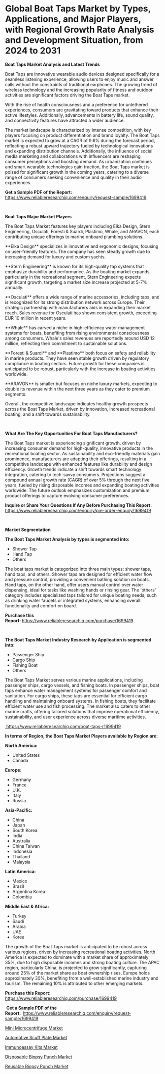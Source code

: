 <p><h1>Global Boat Taps Market by Types, Applications, and Major Players, with Regional Growth Rate Analysis and Development Situation, from 2024 to 2031</h1></p><p><strong>Boat Taps Market Analysis and Latest Trends</strong></p>
<p><p>Boat Taps are innovative wearable audio devices designed specifically for a seamless listening experience, allowing users to enjoy music and answer calls without the constraints of traditional earphones. The growing trend of wireless technology and the increasing popularity of fitness and outdoor activities are significant factors driving the Boat Taps market. </p><p>With the rise of health consciousness and a preference for untethered experiences, consumers are gravitating toward products that enhance their active lifestyles. Additionally, advancements in battery life, sound quality, and connectivity features have attracted a wider audience. </p><p>The market landscape is characterized by intense competition, with key players focusing on product differentiation and brand loyalty. The Boat Taps market is expected to grow at a CAGR of 9.6% during the forecast period, reflecting a robust upward trajectory fueled by technological innovations and expanding distribution channels. Additionally, the influence of social media marketing and collaborations with influencers are reshaping consumer perceptions and boosting demand. As urbanization continues and smart wearable technologies gain traction, the Boat Taps market is poised for significant growth in the coming years, catering to a diverse range of consumers seeking convenience and quality in their audio experiences.</p></p>
<p><strong>Get a Sample PDF of the Report:&nbsp;</strong> <a href="https://www.reliableresearchiq.com/enquiry/request-sample/1699419?utm_campaign=1769&utm_medium=2&utm_source=Github&utm_content=ia&utm_term=20102024&utm_id=boat-taps">https://www.reliableresearchiq.com/enquiry/request-sample/1699419</a></p>
<p>&nbsp;</p>
<p><strong>Boat Taps Major Market Players</strong></p>
<p><p>The Boat Taps Market features key players including Elka Design, Stern Engineering, Osculati, Foresti & Suardi, Plastimo, Whale, and ARAVON, each contributing unique offerings to marine onboard plumbing solutions.</p><p>**Elka Design** specializes in innovative and ergonomic designs, focusing on user-friendly features. The company has seen steady growth due to increasing demand for luxury and custom yachts. </p><p>**Stern Engineering** is known for its high-quality tap systems that emphasize durability and performance. As the boating market expands, particularly in the recreational segment, Stern Engineering expects significant growth, targeting a market size increase projected at 5-7% annually.</p><p>**Osculati** offers a wide range of marine accessories, including taps, and is recognized for its strong distribution network across Europe. Their strategic partnership with manufacturers aids in expanding their market reach. Sales revenue for Osculati has shown consistent growth, exceeding EUR 10 million in recent years.</p><p>**Whale** has carved a niche in high-efficiency water management systems for boats, benefiting from rising environmental consciousness among consumers. Whale's sales revenues are reportedly around USD 12 million, reflecting their commitment to sustainable solutions.</p><p>**Foresti & Suardi** and **Plastimo** both focus on safety and reliability in marine products. They have seen stable growth driven by regulatory compliance in boating sectors. Future growth for these companies is anticipated to be robust, particularly with the increase in boating activities worldwide.</p><p>**ARAVON** is smaller but focuses on niche luxury markets, expecting to double its revenue within the next three years as they cater to premium segments.</p><p>Overall, the competitive landscape indicates healthy growth prospects across the Boat Taps Market, driven by innovation, increased recreational boating, and a shift towards sustainability.</p></p>
<p>&nbsp;</p>
<p><strong>What Are The Key Opportunities For Boat Taps Manufacturers?</strong></p>
<p><p>The Boat Taps market is experiencing significant growth, driven by increasing consumer demand for high-quality, innovative products in the recreational boating sector. As sustainability and eco-friendly materials gain prominence, manufacturers are adapting their offerings, resulting in a competitive landscape with enhanced features like durability and design efficiency. Growth trends indicate a shift towards smart technology integration, catering to tech-savvy consumers. Projections suggest a compound annual growth rate (CAGR) of over 5% through the next five years, fueled by rising disposable incomes and expanding boating activities worldwide. The future outlook emphasizes customization and premium product offerings to capture evolving consumer preferences.</p></p>
<p><strong>Inquire or Share Your Questions If Any Before Purchasing This Report:</strong> <a href="https://www.reliableresearchiq.com/enquiry/pre-order-enquiry/1699419?utm_campaign=1769&utm_medium=2&utm_source=Github&utm_content=ia&utm_term=20102024&utm_id=boat-taps">https://www.reliableresearchiq.com/enquiry/pre-order-enquiry/1699419</a></p>
<p>&nbsp;</p>
<p><strong>Market Segmentation</strong></p>
<p><strong>The Boat Taps Market Analysis by types is segmented into:</strong></p>
<p><ul><li>Shower Tap</li><li>Hand Tap</li><li>Others</li></ul></p>
<p><p>The boat taps market is categorized into three main types: shower taps, hand taps, and others. Shower taps are designed for efficient water flow and pressure control, providing a convenient bathing solution on boats. Hand taps, on the other hand, offer users manual control over water dispensing, ideal for tasks like washing hands or rinsing gear. The 'others' category includes specialized taps tailored for unique boating needs, such as drinking water faucets or integrated systems, enhancing overall functionality and comfort on board.</p></p>
<p><strong>Purchase this Report:&nbsp;</strong><a href="https://www.reliableresearchiq.com/purchase/1699419?utm_campaign=1769&utm_medium=2&utm_source=Github&utm_content=ia&utm_term=20102024&utm_id=boat-taps">https://www.reliableresearchiq.com/purchase/1699419</a></p>
<p>&nbsp;</p>
<p><strong>The Boat Taps Market Industry Research by Application is segmented into:</strong></p>
<p><ul><li>Passenger Ship</li><li>Cargo Ship</li><li>Fishing Boat</li><li>Others</li></ul></p>
<p><p>The Boat Taps Market serves various marine applications, including passenger ships, cargo vessels, and fishing boats. In passenger ships, boat taps enhance water management systems for passenger comfort and sanitation. For cargo ships, these taps are essential for efficient cargo handling and maintaining onboard systems. In fishing boats, they facilitate efficient water use and fish processing. The market also caters to other marine crafts, offering tailored solutions that improve operational efficiency, sustainability, and user experience across diverse maritime activities.</p></p>
<p><a href="https://www.reliableresearchiq.com/boat-taps-r1699419?utm_campaign=1769&utm_medium=2&utm_source=Github&utm_content=ia&utm_term=20102024&utm_id=boat-taps">&nbsp;https://www.reliableresearchiq.com/boat-taps-r1699419</a></p>
<p><strong>In terms of Region, the Boat Taps Market Players available by Region are:</strong></p>
<p>
    <p> <strong> North America: </strong>
        <ul>
            <li>United States</li>
            <li>Canada</li>
        </ul>
        </p> 
    <p> <strong> Europe: </strong>
        <ul>
            <li>Germany</li>
            <li>France</li>
            <li>U.K.</li>
            <li>Italy</li>
            <li>Russia</li>
        </ul>
        </p> 
    <p> <strong> Asia-Pacific: </strong>
        <ul>
            <li>China</li>
            <li>Japan</li>
            <li>South Korea</li>
            <li>India</li>
            <li>Australia</li>
            <li>China Taiwan</li>
            <li>Indonesia</li>
            <li>Thailand</li>
            <li>Malaysia</li>
        </ul>
        </p> 
    <p> <strong> Latin America: </strong>
        <ul>
            <li>Mexico</li>
            <li>Brazil</li>
            <li>Argentina Korea</li>
            <li>Colombia</li>
        </ul>
        </p> 
    <p> <strong> Middle East & Africa: </strong>
        <ul>
            <li>Turkey</li>
            <li>Saudi</li>
            <li>Arabia</li>
            <li>UAE</li>
            <li>Korea</li>
        </ul>
    </p>
    </p>
<p><p>The growth of the Boat Taps market is anticipated to be robust across various regions, driven by increasing recreational boating activities. North America is expected to dominate with a market share of approximately 35%, due to high disposable incomes and strong boating culture. The APAC region, particularly China, is projected to grow significantly, capturing around 25% of the market share as boat ownership rises. Europe holds approximately 30%, benefiting from a well-established marine industry and tourism. The remaining 10% is attributed to other emerging markets.</p></p>
<p><strong>Purchase this Report: </strong><a href="https://www.reliableresearchiq.com/purchase/1699419?utm_campaign=1769&utm_medium=2&utm_source=Github&utm_content=ia&utm_term=20102024&utm_id=boat-taps">https://www.reliableresearchiq.com/purchase/1699419</a></p>
<p>&nbsp;<strong>Get a Sample PDF of the Report:&nbsp;&nbsp;</strong><a href="https://www.reliableresearchiq.com/enquiry/request-sample/1699419?utm_campaign=1769&utm_medium=2&utm_source=Github&utm_content=ia&utm_term=20102024&utm_id=boat-taps">https://www.reliableresearchiq.com/enquiry/request-sample/1699419</a></p>
<p><strong></strong></p>
<p><p><a href="https://www.linkedin.com/pulse/mini-microcentrifuge-market-forecasts-trends-impact-2zv4e?utm_campaign=1769&utm_medium=2&utm_source=Github&utm_content=ia&utm_term=20102024&utm_id=boat-taps">Mini Microcentrifuge Market</a></p><p><a href="https://github.com/AngelaWalsh696/Market-Research-Report-List-1/blob/main/automotive-scuff-plate-market.md?utm_campaign=1769&utm_medium=2&utm_source=Github&utm_content=ia&utm_term=20102024&utm_id=boat-taps">Automotive Scuff Plate Market</a></p><p><a href="https://www.linkedin.com/pulse/evaluating-immunoassay-kits-market-trends-growth-opportunities-hchue?utm_campaign=1769&utm_medium=2&utm_source=Github&utm_content=ia&utm_term=20102024&utm_id=boat-taps">Immunoassay Kits Market</a></p><p><a href="https://www.linkedin.com/pulse/navigating-global-disposable-biopsy-punch-market-from-nxu4e?utm_campaign=1769&utm_medium=2&utm_source=Github&utm_content=ia&utm_term=20102024&utm_id=boat-taps">Disposable Biopsy Punch Market</a></p><p><a href="https://www.linkedin.com/pulse/reusable-biopsy-punch-momentum-charting-71-cagr-path-2024-2031-kihie?utm_campaign=1769&utm_medium=2&utm_source=Github&utm_content=ia&utm_term=20102024&utm_id=boat-taps">Reusable Biopsy Punch Market</a></p></p>